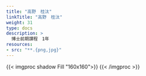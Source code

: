 ```yaml
---
title: "高野　桂汰"
linkTitle: "高野　桂汰"
weight: 31
type: docs
description: >
  博士前期課程　1年
resources:
- src: "**.{png,jpg}"
---
```


{{< imgproc shadow Fill "160x160">}}
{{< /imgproc >}}




